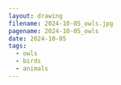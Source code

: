 ```yaml
---
layout: drawing
filename: 2024-10-05_owls.jpg
pagename: 2024-10-05_owls
date: 2024-10-05
tags:
  - owls
  - birds
  - animals
---
```

